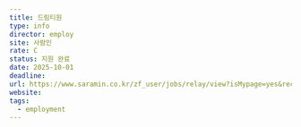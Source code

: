```yaml
---
title: 드림티원
type: info
director: employ
site: 사람인
rate: C
status: 지원 완료
date: 2025-10-01
deadline:
url: https://www.saramin.co.kr/zf_user/jobs/relay/view?isMypage=yes&rec_idx=51856982&recommend_ids=eJxNj8ERA1EIQqvJ%2FYsoek4h6b%2BL7G5mNDffIIJhjYPwT5m99A6rU4AtdhRv9TzYJBGjNg15I37oAfR6jXnOYF5D2Z5CsbjegBrrpbXlLucxbQ0VQhqMq4fHYDlc89EhLV0TJIHICVLoOr5YwdLf%2B3J%2FWn0BJ8Q%2F%2BQ%3D%3D&view_type=quick_complete&gz=1&t_ref_scnid=832&t_ref_content=SRI_050_APPLY-Q_AVA_RCT&t_ref=complete_layer&referNonce=dd62d07498fe5a821c54&relayNonce=d3a935e2ffbcae795f3b&immediately_apply_layer_open=n#seq=0
website:
tags:
  - employment
---
```








